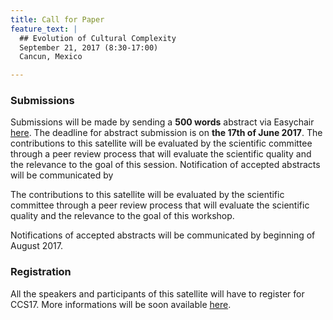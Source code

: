```yaml
---
title: Call for Paper
feature_text: |
  ## Evolution of Cultural Complexity
  September 21, 2017 (8:30-17:00)
  Cancun, Mexico 

---
```





### Submissions

Submissions will be made by sending a **500 words** abstract  via Easychair [here](https://easychair.org/conferences/?conf=eec2017). The deadline for abstract submission is on **the 17th of June 2017**. The contributions to this satellite will be evaluated by the scientific committee through a peer review process that will evaluate the scientific quality and the relevance to the goal of this session. Notification of accepted abstracts will be communicated by 

The contributions to this satellite will be evaluated by the scientific committee through a peer review process that will evaluate the scientific quality and the relevance to the goal of this workshop.

Notifications of accepted abstracts will be communicated by beginning of August 2017.


### Registration

All the speakers and participants of this satellite will have to register for CCS17. More informations will be soon available [here](http://ccs.umam.mx).

